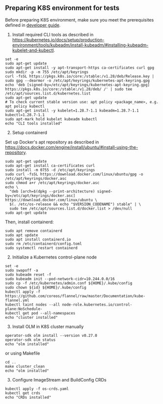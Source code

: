 ## Preparing K8S environment for tests

Before preparing K8S environment, make sure you meet the prerequisites 
defined in [developer guide](https://github.com/openvinotoolkit/operator/blob/main/docs/developer_guide.md). 

1. Install required CLI tools as described in https://kubernetes.io/docs/setup/production-environment/tools/kubeadm/install-kubeadm/#installing-kubeadm-kubelet-and-kubectl.
```
set -e
sudo apt-get update
sudo apt-get install -y apt-transport-https ca-certificates curl gpg
sudo mkdir -p -m 755 /etc/apt/keyrings
curl -fsSL https://pkgs.k8s.io/core:/stable:/v1.28/deb/Release.key | sudo gpg --dearmor -o /etc/apt/keyrings/kubernetes-apt-keyring.gpg
echo 'deb [signed-by=/etc/apt/keyrings/kubernetes-apt-keyring.gpg] https://pkgs.k8s.io/core:/stable:/v1.28/deb/ /' | sudo tee /etc/apt/sources.list.d/kubernetes.list
sudo apt-get update
# To check current stable version use: apt policy <package_name>, e.g. apt policy kubectl
sudo apt-get install -y kubelet=1.28.7-1.1 kubeadm=1.28.7-1.1 kubectl=1.28.7-1.1
sudo apt-mark hold kubelet kubeadm kubectl
echo "CLI tools installed"
```

2. Setup containerd

Set up Docker's apt repository as described in https://docs.docker.com/engine/install/ubuntu/#install-using-the-repository.
```
sudo apt-get update
sudo apt-get install ca-certificates curl
sudo install -m 0755 -d /etc/apt/keyrings
sudo curl -fsSL https://download.docker.com/linux/ubuntu/gpg -o /etc/apt/keyrings/docker.asc
sudo chmod a+r /etc/apt/keyrings/docker.asc
echo \
  "deb [arch=$(dpkg --print-architecture) signed-by=/etc/apt/keyrings/docker.asc] https://download.docker.com/linux/ubuntu \
  $(. /etc/os-release && echo "$VERSION_CODENAME") stable" | \
  sudo tee /etc/apt/sources.list.d/docker.list > /dev/null
sudo apt-get update
```

Then, install containerd:

```
sudo apt remove containerd
sudo apt update
sudo apt install containerd.io
sudo rm /etc/containerd/config.toml
sudo systemctl restart containerd
```

2. Initialize a Kubernetes control-plane node

```
set -e
sudo swapoff -a
sudo kubeadm reset -f
sudo kubeadm init --pod-network-cidr=10.244.0.0/16
sudo cp -f /etc/kubernetes/admin.conf ${HOME}/.kube/config
sudo chown ${id} ${HOME}/.kube/config
kubectl apply -f https://github.com/coreos/flannel/raw/master/Documentation/kube-flannel.yml
kubectl taint nodes --all node-role.kubernetes.io/control-plane:NoSchedule-
kubectl get pod --all-namespaces
echo "cluster installed"
```

3. Install OLM in K8S cluster manually
```
operator-sdk olm install --version v0.27.0
operator-sdk olm status
echo "olm installed"
```

or using Makefile

```
cd ..
make cluster_clean
echo "olm installed"
```


3. Configure ImageStream and BuildConfig CRDs
```
kubectl apply -f os-crds.yaml
kubectl get crds
echo "CRDs installed"
```
